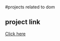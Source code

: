 #projects related to dom

## project link
[Click here](https://stackblitz.com/edit/dom-project-chaiaurcode?file=1-colorChanger%2Fchaiaurcode.js)
